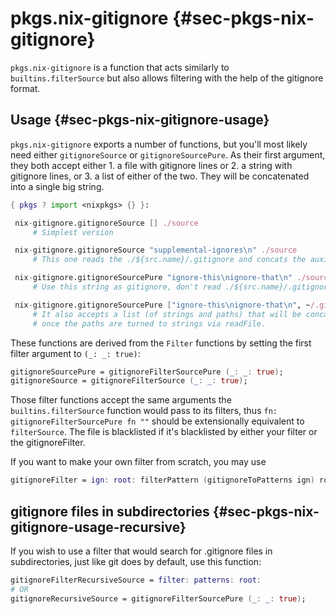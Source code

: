 # pkgs.nix-gitignore {#sec-pkgs-nix-gitignore}

`pkgs.nix-gitignore` is a function that acts similarly to `builtins.filterSource` but also allows filtering with the help of the gitignore format.

## Usage {#sec-pkgs-nix-gitignore-usage}

`pkgs.nix-gitignore` exports a number of functions, but you\'ll most likely need either `gitignoreSource` or `gitignoreSourcePure`. As their first argument, they both accept either 1. a file with gitignore lines or 2. a string with gitignore lines, or 3. a list of either of the two. They will be concatenated into a single big string.

```nix
{ pkgs ? import <nixpkgs> {} }:

 nix-gitignore.gitignoreSource [] ./source
     # Simplest version

 nix-gitignore.gitignoreSource "supplemental-ignores\n" ./source
     # This one reads the ./${src.name}/.gitignore and concats the auxiliary ignores

 nix-gitignore.gitignoreSourcePure "ignore-this\nignore-that\n" ./source
     # Use this string as gitignore, don't read ./${src.name}/.gitignore.

 nix-gitignore.gitignoreSourcePure ["ignore-this\nignore-that\n", ~/.gitignore] ./source
     # It also accepts a list (of strings and paths) that will be concatenated
     # once the paths are turned to strings via readFile.
```

These functions are derived from the `Filter` functions by setting the first filter argument to `(_: _: true)`:

```nix
gitignoreSourcePure = gitignoreFilterSourcePure (_: _: true);
gitignoreSource = gitignoreFilterSource (_: _: true);
```

Those filter functions accept the same arguments the `builtins.filterSource` function would pass to its filters, thus `fn: gitignoreFilterSourcePure fn ""` should be extensionally equivalent to `filterSource`. The file is blacklisted if it\'s blacklisted by either your filter or the gitignoreFilter.

If you want to make your own filter from scratch, you may use

```nix
gitignoreFilter = ign: root: filterPattern (gitignoreToPatterns ign) root;
```

## gitignore files in subdirectories {#sec-pkgs-nix-gitignore-usage-recursive}

If you wish to use a filter that would search for .gitignore files in subdirectories, just like git does by default, use this function:

```nix
gitignoreFilterRecursiveSource = filter: patterns: root:
# OR
gitignoreRecursiveSource = gitignoreFilterSourcePure (_: _: true);
```
